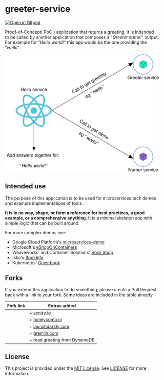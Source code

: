 # greeter-service

[![Open in Gitpod](https://gitpod.io/button/open-in-gitpod.svg)](https://gitpod.io/#https://github.com/poc-hello-world/greeter-service)

Proof-of-Concept( PoC ) application that returns a greeting. It is indended to be called by another application that composes a "_Greeter name!_" output. For example for "_Hello world!_" this app would be the one providing the "_Hello_".

![Architecture diagram](./assets/hello-world.svg)

## Intended use

The purpose of this application is to be used for microservices tech demos and example implementations of tools.

**It is in no way, shape, or form a reference for best practices, a good example, or a comprehensive anything**. It is a minimal skeleton app with simple logic that can be built around.

For more complex demos see:

- Google Cloud Platform's [microservices-demo](https://github.com/GoogleCloudPlatform/microservices-demo)
- Microsoft's [eShopOnContainers](https://github.com/dotnet-architecture/eShopOnContainers)
- Weaveworks' and Container Solutions' [Sock Shop](https://github.com/microservices-demo/microservices-demo)
- Istio's [BookInfo](https://istio.io/docs/examples/bookinfo/)
- Kubernetes' [Guestbook](https://kubernetes.io/docs/tutorials/stateless-application/guestbook/) 

## Forks

If you extend this application to do something, please create a Pull Request back with a link to your fork. Some ideas are included in the table already

| Fork link | Extras added |
|-----------|--------------|
|           | + [sentry.io](https://sentry.io) |
|           | + [honeycomb.io](https://honeycomb.io) |
|           | + [launchdarkly.com](https://launchdarkly.com) |
|           | + [gremlin.com](https://www.gremlin.com) |
|           | + read greeting from DynamoDB |

## License

This project is provided under the [MIT License](https://github.com/poc-hello-world/greeter-service/blob/master/LICENSE). See [LICENSE](https://github.com/poc-hello-world/greeter-service/blob/master/LICENSE) for more information.
